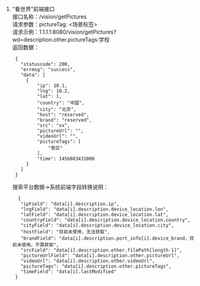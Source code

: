1. “看世界”前端接口<br>
	接口名称：<basePath>/vision/getPictures
	<br>
	请求参数：pictureTag: <场景标签>
	<br>
	请求示例：1.1.1.1:8080/vision/getPictures?wd=description.other.pictureTags:学校
	<br>
	返回数据：
	<br>

	    {
	      "statuscode": 200,
	      "errmsg": "success",
	      "data": [
	    	{
	      		"ip": 10.1,
	      		"lng": 10.2,
	      		"lat": 1,
	      		"country": "中国",
	      		"city": "北京",
	      		"host": "reserved",
	      		"brand": "reserved",
	      		"src": "xx",
	      		"pictureUrl": "",
	      		"videoUrl": "",
	      		"pictureTags": [
	    			"景区"
	      		],
	      		"time": 1456883431000
	    	}
	      ]
	    }

	搜索平台数据→系统前端字段转换说明：<br>
	
	     {
	      "ipField": "data[i].description.ip",
	      "lngField": "data[i].description.device_location.lon",
	      "latField": "data[i].description.device_location.lat",
	      "countryField": "data[i].description.device_location.country",
	      "cityField": "data[i].description.device_location.city",
	      "hostField": "目前未使用，无法获取",
	      "brandField": "data[i].description.port_info[i].device_brand，目前未使用，不需获取",
	      "srcField": "data[i].description.other.filePath[length-1]",
	      "pictureUrlField": "data[i].description.other.pictureUrl",
	      "videoUrl": "data[i].description.other.videoUrl",
	      "pictureTags": "data[i].description.other.pictureTags",
	      "timeField": "data[i].lastModified"
	    }
